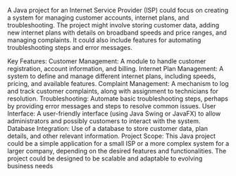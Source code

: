 A Java project for an Internet Service Provider (ISP) could focus on creating a system for managing customer accounts, internet plans, and troubleshooting. The project might involve storing customer data, adding new internet plans with details on broadband speeds and price ranges, and managing complaints. It could also include features for automating troubleshooting steps and error messages. 

Key Features:
Customer Management:
A module to handle customer registration, account information, and billing. 
Internet Plan Management:
A system to define and manage different internet plans, including speeds, pricing, and available features. 
Complaint Management:
A mechanism to log and track customer complaints, along with assignment to technicians for resolution. 
Troubleshooting:
Automate basic troubleshooting steps, perhaps by providing error messages and steps to resolve common issues. 
User Interface:
A user-friendly interface (using Java Swing or JavaFX) to allow administrators and possibly customers to interact with the system. 
Database Integration:
Use of a database to store customer data, plan details, and other relevant information. 
Project Scope:
This Java project could be a simple application for a small ISP or a more complex system for a larger company, depending on the desired features and functionalities. The project could be designed to be scalable and adaptable to evolving business needs
